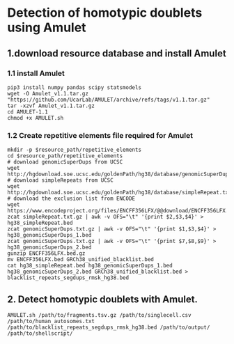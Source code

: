 # Detection of homotypic doublets using Amulet

## 1.download resource database and install Amulet
### 1.1 install Amulet
```shell
pip3 install numpy pandas scipy statsmodels
wget -O Amulet_v1.1.tar.gz "https://github.com/UcarLab/AMULET/archive/refs/tags/v1.1.tar.gz"
tar -xzvf Amulet_v1.1.tar.gz
cd AMULET-1.1
chmod +x AMULET.sh
```
### 1.2 Create repetitive elements file required for Amulet
```shell
mkdir -p $resource_path/repetitive_elements
cd $resource_path/repetitive_elements
# download genomicSuperDups from UCSC 
wget http://hgdownload.soe.ucsc.edu/goldenPath/hg38/database/genomicSuperDups.txt.gz
# download simpleRepeats from UCSC
wget http://hgdownload.soe.ucsc.edu/goldenPath/hg38/database/simpleRepeat.txt.gz
# download the exclusion list from ENCODE
wget https://www.encodeproject.org/files/ENCFF356LFX/@@download/ENCFF356LFX.bed.gz
zcat simpleRepeat.txt.gz | awk -v OFS="\t" '{print $2,$3,$4}' > hg38_simpleRepeat.bed
zcat genomicSuperDups.txt.gz | awk -v OFS="\t" '{print $1,$3,$4}' > hg38_genomicSuperDups_1.bed
zcat genomicSuperDups.txt.gz | awk -v OFS="\t" '{print $7,$8,$9}' > hg38_genomicSuperDups_2.bed
gunzip ENCFF356LFX.bed.gz 
mv ENCFF356LFX.bed GRCh38_unified_blacklist.bed
cat hg38_simpleRepeat.bed hg38_genomicSuperDups_1.bed hg38_genomicSuperDups_2.bed GRCh38_unified_blacklist.bed > blacklist_repeats_segdups_rmsk_hg38.bed
```
## 2. Detect homotypic doublets with Amulet.

```shell
AMULET.sh /path/to/fragments.tsv.gz /path/to/singlecell.csv /path/to/human_autosomes.txt /path/to/blacklist_repeats_segdups_rmsk_hg38.bed /path/to/output/ /path/to/shellscript/
```
